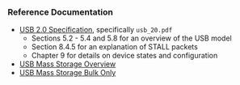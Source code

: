 


### Reference Documentation

- [USB 2.0 Specification](http://www.usb.org/developers/docs/usb20_docs/usb_20_040816.zip),
  specifically `usb_20.pdf`
  - Sections 5.2 - 5.4 and 5.8 for an overview of the USB model
  - Section 8.4.5 for an explanation of STALL packets
  - Chapter 9 for details on device states and configuration
- [USB Mass Storage Overview](http://www.usb.org/developers/docs/devclass_docs/Mass_Storage_Specification_Overview_v1.4_2-19-2010.pdf)
- [USB Mass Storage Bulk Only](http://www.usb.org/developers/docs/devclass_docs/usbmassbulk_10.pdf)
